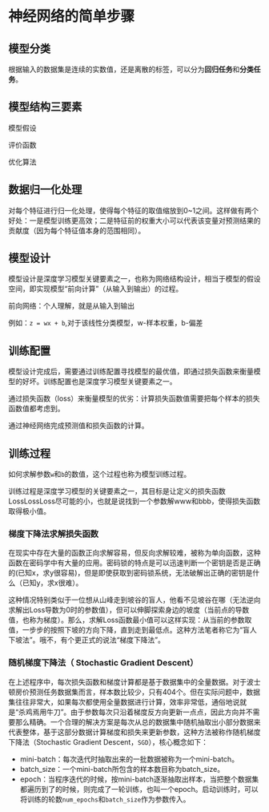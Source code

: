 # 神经网络的简单步骤

## 模型分类

根据输入的数据集是连续的实数值，还是离散的标签，可以分为**回归任务**和**分类任务**。

## 模型结构三要素

模型假设

评价函数

优化算法

## 数据归一化处理

对每个特征进行归一化处理，使得每个特征的取值缩放到0~1之间。这样做有两个好处：一是模型训练更高效；二是特征前的权重大小可以代表该变量对预测结果的贡献度（因为每个特征值本身的范围相同）。



## 模型设计

模型设计是深度学习模型关键要素之一，也称为网络结构设计，相当于模型的假设空间，即实现模型“前向计算”（从输入到输出）的过程。

前向网络：个人理解，就是从输入到输出

例如：`z = wx + b`,对于该线性分类模型，w-样本权重，b-偏差

## 训练配置

模型设计完成后，需要通过训练配置寻找模型的最优值，即通过损失函数来衡量模型的好坏。训练配置也是深度学习模型关键要素之一。

通过损失函数（loss）来衡量模型的优劣：计算损失函数值需要把每个样本的损失函数值都考虑到。

通过神经网络完成预测值和损失函数的计算。

## 训练过程

如何求解参数`w`和`b`的数值，这个过程也称为模型训练过程。

训练过程是深度学习模型的关键要素之一，其目标是让定义的损失函数LossLossLoss尽可能的小，也就是说找到一个参数解www和bbb，使得损失函数取得极小值。

### 梯度下降法求解损失函数

在现实中存在大量的函数正向求解容易，但反向求解较难，被称为单向函数，这种函数在密码学中有大量的应用。密码锁的特点是可以迅速判断一个密钥是否是正确的(已知x，求y很容易)，但是即使获取到密码锁系统，无法破解出正确的密钥是什么（已知y，求x很难）。

这种情况特别类似于一位想从山峰走到坡谷的盲人，他看不见坡谷在哪（无法逆向求解出Loss导数为0时的参数值），但可以伸脚探索身边的坡度（当前点的导数值，也称为梯度）。那么，求解Loss函数最小值可以这样实现：从当前的参数取值，一步步的按照下坡的方向下降，直到走到最低点。这种方法笔者称它为“盲人下坡法”。哦不，有个更正式的说法“梯度下降法”。

### 随机梯度下降法（ Stochastic Gradient Descent）

在上述程序中，每次损失函数和梯度计算都是基于数据集中的全量数据。对于波士顿房价预测任务数据集而言，样本数比较少，只有404个。但在实际问题中，数据集往往非常大，如果每次都使用全量数据进行计算，效率非常低，通俗地说就是“杀鸡焉用牛刀”。由于参数每次只沿着梯度反方向更新一点点，因此方向并不需要那么精确。一个合理的解决方案是每次从总的数据集中随机抽取出小部分数据来代表整体，基于这部分数据计算梯度和损失来更新参数，这种方法被称作随机梯度下降法（Stochastic Gradient Descent，`SGD`），核心概念如下：

- mini-batch：每次迭代时抽取出来的一批数据被称为一个mini-batch。
- batch_size：一个mini-batch所包含的样本数目称为batch_size。
- epoch：当程序迭代的时候，按mini-batch逐渐抽取出样本，当把整个数据集都遍历到了的时候，则完成了一轮训练，也叫一个epoch。启动训练时，可以将训练的轮数`num_epochs`和`batch_size`作为参数传入。